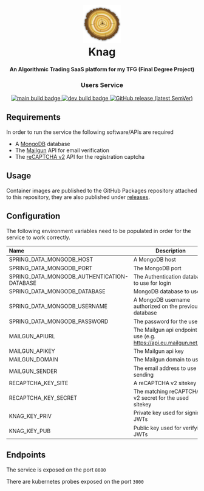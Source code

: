 <h1 align="center">
  <br>
  <a href="https://github.com/zugazagoitia/knag">
    <img src="https://raw.githubusercontent.com/zugazagoitia/knag/main/icons/logo@0.25x.png" alt="Knag logo" width="100">
  </a>
  <br>
  Knag
  <br>
</h1>

<h4 align="center">An Algorithmic Trading SaaS platform for my TFG (Final Degree Project)</h4>

<h3 align="center">
  Users Service
</h3>

<p align="center">
  <a href="https://github.com/zugazagoitia/knag-users/actions/workflows/actions.yml?query=branch%3Amain">
    <img src="https://img.shields.io/github/workflow/status/zugazagoitia/knag-users/build/main?label=build%20%28main%29&logo=githubactions&logoColor=%23FFFFFF" alt="main build badge">
  </a>
  <a href="https://github.com/zugazagoitia/knag-users/actions/workflows/actions.yml?query=branch%3Adev">
    <img src="https://img.shields.io/github/workflow/status/zugazagoitia/knag-users/build/dev?label=build%20%28dev%29&logo=githubactions&logoColor=%23FFFFFF" alt="dev build badge">
  </a>
  <a href="https://github.com/zugazagoitia/knag-users/releases">
    <img alt="GitHub release (latest SemVer)" src="https://img.shields.io/github/v/release/zugazagoitia/knag-users?sort=semver">
  </a>
</p>

## Requirements

In order to run the service the following software/APIs are required

- A [MongoDB](https://www.mongodb.com/try/download) database
- The [Mailgun](https://www.mailgun.com/) API for email verification
- The [reCAPTCHA v2](https://developers.google.com/recaptcha/intro) API for the registration captcha


## Usage

Container images are published to the GitHub Packages repository attached to this repository, they are also published under [releases](https://github.com/zugazagoitia/knag-users/releases).

## Configuration

The following environment variables need to be populated in order for the service to work correctly.

| Name                                        | Description                                                          |    Constraints |
|:--------------------------------------------|----------------------------------------------------------------------|---------------:|
| SPRING_DATA_MONGODB_HOST                    | A MongoDB host                                                       |              - |
| SPRING_DATA_MONGODB_PORT                    | The MongoDB port                                                     |              - |
| SPRING_DATA_MONGODB_AUTHENTICATION-DATABASE | The Authentication database to use for login                         |              - |                                    
| SPRING_DATA_MONGODB_DATABASE                | MongoDB database to use                                              |              - |
| SPRING_DATA_MONGODB_USERNAME                | A MongoDB username authorized on the previous database               |              - |                     
| SPRING_DATA_MONGODB_PASSWORD                | The password for the user                                            |              - |   
| MAILGUN_APIURL                              | The Mailgun api endpoint to use (e.g. https://api.eu.mailgun.net/v3) |              - |
| MAILGUN_APIKEY                              | The Mailgun api key                                                  |              - |
| MAILGUN_DOMAIN                              | The Mailgun domain to use                                            |              - |
| MAILGUN_SENDER                              | The email address to use for sending                                 |              - |
| RECAPTCHA_KEY_SITE                          | A reCAPTCHA v2 sitekey                                               |              - |
| RECAPTCHA_KEY_SECRET                        | The matching reCAPTCHA v2 secret for the used sitekey                |              - |
| KNAG_KEY_PRIV                               | Private key used for signing JWTs                                    | PKCS #8 Syntax |
| KNAG_KEY_PUB                                | Public key used for verifying JWTs                                   |   X.509 Syntax |

 ## Endpoints

The service is exposed on the port `8080`

There are kubernetes probes exposed on the port `3000`

